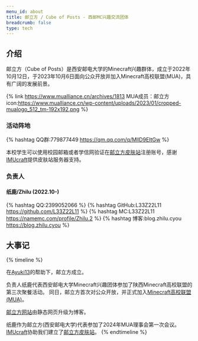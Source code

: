 ```yaml
---
menu_id: about
title: 邮立方 / Cube of Posts - 西邮MC兴趣交流团体
breadcrumb: false
type: tech
---
```


## 介绍

邮立方（Cube of Posts）是西安邮电大学的Minecraft兴趣群体，成立于2022年10月12日，于2023年10月6日面向公众开放并加入Minecraft高校联盟(MUA)，具有广阔的发展前景。

{% link https://www.mualliance.cn/archives/1813 MUA成员：邮立方 icon:https://www.mualliance.cn/wp-content/uploads/2023/01/cropped-mualogo_512_tm-192x192.png %}

### 活动阵地
{% hashtag QQ群:779877449 https://qm.qq.com/q/MllD9EItGw %}

本校学生可以使用校园邮箱或者学信网验证在[邮立方皮肤站](https://cop.imu.nm.cn)注册账号，感谢[IMUcraft](https://www.imucraft.cn)提供皮肤站服务器支持。

### 负责人
#### 纸鹿/Zhilu (2022.10-)
{% hashtag QQ:2399052066 %}
{% hashtag GitHub:L33Z22L11 https://github.com/L33Z22L11 %}
{% hashtag MC:L33Z22L11 https://namemc.com/profile/Zhilu.2 %}
{% hashtag 博客:blog.zhilu.cyou https://blog.zhilu.cyou %}

## 大事记
{% timeline %}
<!-- node 2022年10月12日 -->
在[Ayuki13](https://jiahuann.thisis.host)的帮助下，邮立方成立。
<!-- node 2023年10月6日 国庆假期 -->
负责人纸鹿代表西安邮电大学Minecraft兴趣团体参加了陕西Minecraft高校联盟的第三次聚餐活动。
同日，邮立方首次对公众开放，并正式加入[Minecraft高校联盟(MUA)](https://www.mualliance.cn)。
<!-- node 2024年2月10日 龙年春节 -->
[邮立方网站](https://cop.cooo.site)由静态网页升级为博客。
<!-- node 2024年2月20日 -->
纸鹿作为邮立方(西安邮电大学)代表参加了2024年MUA理事会第一次会议。
[IMUcraft](https://www.imucraft.cn)协助我们建立了[邮立方皮肤站](https://cop.imu.nm.cn)。
{% endtimeline %}

